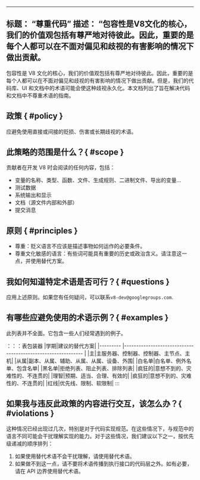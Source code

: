 ***

## 标题： “尊重代码”&#xA;描述： “包容性是V8文化的核心，我们的价值观包括有尊严地对待彼此。因此，重要的是每个人都可以在不面对偏见和歧视的有害影响的情况下做出贡献。

包容性是 V8 文化的核心，我们的价值观包括有尊严地对待彼此。因此，重要的是每个人都可以在不面对偏见和歧视的有害影响的情况下做出贡献。但是，我们的代码库、UI 和文档中的术语可能会使这种歧视永久化。本文档列出了旨在解决代码和文档中不尊重术语的指南。

## 政策 { #policy }

应避免使用直接或间接的贬损、伤害或长期歧视的术语。

## 此策略的范围是什么？{ #scope }

贡献者在开发 V8 时会阅读的任何内容，包括：

*   变量的名称、类型、函数、文件、生成规则、二进制文件、导出的变量...
*   测试数据
*   系统输出和显示
*   文档（源文件内部和外部）
*   提交消息

## 原则 { #principles }

*   尊重：贬义语言不应该是描述事物如何运作的必要条件。
*   尊重文化敏感的语言：有些词可能具有重要的历史或政治含义。请注意这一点，并使用替代方案。

## 我如何知道特定术语是否可行？{ #questions }

应用上述原则。如果您有任何疑问，可以联系`v8-dev@googlegroups.com`.

## 有哪些应避免使用的术语示例？{ #examples }

此列表并不全面。它包含一些人们经常遇到的例子。

：：：表包装器
|学期|建议的替代方案|
|--------- |------------------------------------------------------------- |
|主|主服务器、控制器、控制器、主节点、主机|
|从属|副本、从属、辅助、从属、从属、设备、外围|
|白名单|白名单、例外名单、包含名单|
|黑名单|拒绝列表、阻止列表、排除列表|
|疯狂的|意想不到的、灾难性的、不连贯的|
|理智|预期、适当、合理、有效的|
|疯狂的|意想不到的、灾难性的、不连贯的|
|红线|优先线、限制、软限制|
:::

## 如果我与违反此政策的内容进行交互，该怎么办？{ #violations }

这种情况已经出现过几次，特别是对于代码实现规范。在这些情况下，与规范中的语言不同可能会干扰理解实现的能力。对于这些情况，我们建议以下之一，按优先级递减的顺序排列：

1.  如果使用替代术语不会干扰理解，请使用替代术语。
2.  如果做不到这一点，请不要将术语传播到执行接口的代码层之外。如有必要，请在 API 边界使用替代术语。
